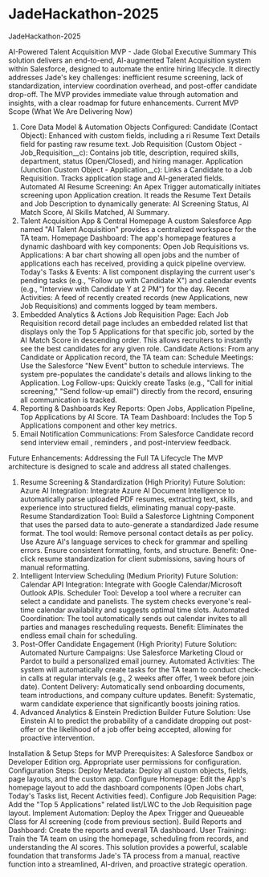 # JadeHackathon-2025
JadeHackathon-2025

AI-Powered Talent Acquisition MVP - Jade Global
Executive Summary
This solution delivers an end-to-end, AI-augmented Talent Acquisition system within Salesforce, designed to automate the entire hiring lifecycle. It directly addresses Jade's key challenges: inefficient resume screening, lack of standardization, interview coordination overhead, and post-offer candidate drop-off. The MVP provides immediate value through automation and insights, with a clear roadmap for future enhancements.
Current MVP Scope (What We Are Delivering Now)
1. Core Data Model & Automation
Objects Configured:
Candidate (Contact Object): Enhanced with custom fields, including a ri Resume Text Details field for pasting raw resume text.
Job Requisition (Custom Object - Job_Requisition__c): Contains job title, description, required skills, department, status (Open/Closed), and hiring manager.
Application (Junction Custom Object - Application__c): Links a Candidate to a Job Requisition. Tracks application stage and AI-generated fields.
Automated AI Resume Screening: An Apex Trigger automatically initiates screening upon Application creation. It reads the Resume Text Details and Job Description to dynamically generate:
AI Screening Status, AI Match Score, AI Skills Matched, AI Summary.
2. Talent Acquisition App & Central Homepage
A custom Salesforce App named "AI Talent Acquisition" provides a centralized workspace for the TA team.
Homepage Dashboard: The app's homepage features a dynamic dashboard with key components:
Open Job Requisitions vs. Applications: A bar chart showing all open jobs and the number of applications each has received, providing a quick pipeline overview.
Today's Tasks & Events: A list component displaying the current user's pending tasks (e.g., "Follow up with Candidate X") and calendar events (e.g., "Interview with Candidate Y at 2 PM") for the day.
Recent Activities: A feed of recently created records (new Applications, new Job Requisitions) and comments logged by team members.
3. Embedded Analytics & Actions
Job Requisition Page: Each Job Requisition record detail page includes an embedded related list  that displays only the Top 5 Applications for that specific job, sorted by the AI Match Score in descending order. This allows recruiters to instantly see the best candidates for any given role.
Candidate Actions: From any Candidate or Application record, the TA team can:
Schedule Meetings: Use the Salesforce "New Event" button to schedule interviews. The system pre-populates the candidate's details and allows linking to the Application.
Log Follow-ups: Quickly create Tasks (e.g., "Call for initial screening," "Send follow-up email") directly from the record, ensuring all communication is tracked.
4. Reporting & Dashboards
Key Reports: Open Jobs, Application Pipeline, Top Applications by AI Score.
TA Team Dashboard: Includes the Top 5 Applications component and other key metrics.
5. Email Notification
Communications: From Salesforce Candidate record send interview email , reminders , and post-interview feedback.



Future Enhancements: Addressing the Full TA Lifecycle
The MVP architecture is designed to scale and address all stated challenges.
1. Resume Screening & Standardization (High Priority)
Future Solution:
Azure AI Integration: Integrate Azure AI Document Intelligence to automatically parse uploaded PDF resumes, extracting text, skills, and experience into structured fields, eliminating manual copy-paste.
Resume Standardization Tool: Build a Salesforce Lightning Component that uses the parsed data to auto-generate a standardized Jade resume format. The tool would:
Remove personal contact details as per policy.
Use Azure AI's language services to check for grammar and spelling errors.
Ensure consistent formatting, fonts, and structure.
Benefit: One-click resume standardization for client submissions, saving hours of manual reformatting.
2. Intelligent Interview Scheduling (Medium Priority)
Future Solution:
Calendar API Integration: Integrate with Google Calendar/Microsoft Outlook APIs.
Scheduler Tool: Develop a tool where a recruiter can select a candidate and panelists. The system checks everyone's real-time calendar availability and suggests optimal time slots.
Automated Coordination: The tool automatically sends out calendar invites to all parties and manages rescheduling requests.
Benefit: Eliminates the endless email chain for scheduling.
3. Post-Offer Candidate Engagement (High Priority)
Future Solution:
Automated Nurture Campaigns: Use Salesforce Marketing Cloud or Pardot to build a personalized email journey.
Automated Activities: The system will automatically create tasks for the TA team to conduct check-in calls at regular intervals (e.g., 2 weeks after offer, 1 week before join date).
Content Delivery: Automatically send onboarding documents, team introductions, and company culture updates.
Benefit: Systematic, warm candidate experience that significantly boosts joining ratios.
4. Advanced Analytics & Einstein Prediction Builder
Future Solution: Use Einstein AI to predict the probability of a candidate dropping out post-offer or the likelihood of a job offer being accepted, allowing for proactive intervention.

Installation & Setup Steps for MVP
Prerequisites:
A Salesforce Sandbox or Developer Edition org.
Appropriate user permissions for configuration.
Configuration Steps:
Deploy Metadata: Deploy all custom objects, fields, page layouts, and the custom app.
Configure Homepage: Edit the App's homepage layout to add the dashboard components (Open Jobs chart, Today's Tasks list, Recent Activities feed).
Configure Job Requisition Page: Add the "Top 5 Applications" related list/LWC to the Job Requisition page layout.
Implement Automation: Deploy the Apex Trigger and Queueable Class for AI screening (code from previous section).
Build Reports and Dashboard: Create the reports and overall TA dashboard.
User Training: Train the TA team on using the homepage, scheduling from records, and understanding the AI scores.
This solution provides a powerful, scalable foundation that transforms Jade's TA process from a manual, reactive function into a streamlined, AI-driven, and proactive strategic operation.
